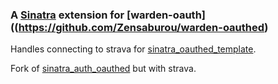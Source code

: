 ### A [Sinatra](http://www.sinatrarb.com/) extension for [warden-oauth]((https://github.com/Zensaburou/warden-oauthed)

Handles connecting to strava for [sinatra_oauthed_template](https://github.com/sethherr/sinatra_oauthed_template).

Fork of [sinatra_auth_oauthed](https://github.com/Zensaburou/sinatra_auth_oauthed) but with strava.
